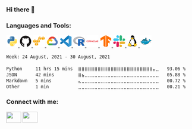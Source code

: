 ### Hi there 👋

<h3 align="left">Languages and Tools:</h3>
<p align="left"> 
  <a href="https://www.python.org" > 
    <img width ='32px' src="https://raw.githubusercontent.com/devicons/devicon/master/icons/python/python-original.svg" alt="python">
</a>
  <a href="https://github.com/" > 
    <img width ='32px' src="https://raw.githubusercontent.com/devicons/devicon/master/icons/github/github-original.svg" alt="github">
</a>
  <a href="https://aws.amazon.com/"> 
    <img width ='32px' src="https://raw.githubusercontent.com/devicons/devicon/master/icons/amazonwebservices/amazonwebservices-original.svg" alt="amazonwebservices">
  </a>
  <a href="https://cloud.google.com/"> 
    <img width ='32px' src="https://raw.githubusercontent.com/devicons/devicon/master/icons/googlecloud/googlecloud-original.svg" alt="googlecloudplatform">
  </a>
  <a href="https://code.visualstudio.com/">
    <img width ='32px' src="https://raw.githubusercontent.com/devicons/devicon/master/icons/vscode/vscode-original.svg" alt="vscode">
  </a>
  <a href="https://www.r-project.org/">
    <img width ='32px' src="https://raw.githubusercontent.com/devicons/devicon/master/icons/r/r-original.svg" alt="r">
  </a> 
  <a href="https://www.oracle.com/database/technologies/appdev/sql.html">
    <img width ='32px' src="https://raw.githubusercontent.com/devicons/devicon/master/icons/oracle/oracle-original.svg" alt="sql">
  </a>
  <a href="https://www.tensorflow.org/">
    <img width ='32px' src="https://raw.githubusercontent.com/devicons/devicon/master/icons/tensorflow/tensorflow-original.svg" alt="slack">
  </a>
  <a href="https://slack.com/">
    <img width ='32px' src="https://raw.githubusercontent.com/devicons/devicon/master/icons/slack/slack-original.svg" alt="slack">
  </a>
  <a href="https://www.linux.org/">
    <img width ='32px' src="https://raw.githubusercontent.com/devicons/devicon/master/icons/linux/linux-original.svg" alt="linux">
  </a>
  <a href="https://www.docker.com/">
    <img width ='32px' src="https://raw.githubusercontent.com/devicons/devicon/master/icons/docker/docker-original.svg" alt="docker">
  </a> 
</p>

<!--START_SECTION:waka-->
```text
Week: 24 August, 2021 - 30 August, 2021

Python     11 hrs 15 mins  ⣿⣿⣿⣿⣿⣿⣿⣿⣿⣿⣿⣿⣿⣿⣿⣿⣿⣿⣿⣿⣿⣿⣿⣤⣀   93.06 % 
JSON       42 mins         ⣿⣦⣀⣀⣀⣀⣀⣀⣀⣀⣀⣀⣀⣀⣀⣀⣀⣀⣀⣀⣀⣀⣀⣀⣀   05.88 % 
Markdown   5 mins          ⣄⣀⣀⣀⣀⣀⣀⣀⣀⣀⣀⣀⣀⣀⣀⣀⣀⣀⣀⣀⣀⣀⣀⣀⣀   00.72 % 
Other      1 min           ⣀⣀⣀⣀⣀⣀⣀⣀⣀⣀⣀⣀⣀⣀⣀⣀⣀⣀⣀⣀⣀⣀⣀⣀⣀   00.21 % 
```
<!--END_SECTION:waka-->

<h3 align="left">Connect with me:</h3>
<p align="left">
<a href="https://www.twitter.com/kelseyskvoretz" target="blank"><img align="center" src="https://cdn.jsdelivr.net/npm/simple-icons@3.0.1/icons/twitter.svg" alt="" height="30" width="40" /></a>
<a href="https://www.linkedin.com/in/kelsey-skvoretz/" target="blank"><img align="center" src="https://cdn.jsdelivr.net/npm/simple-icons@3.0.1/icons/linkedin.svg" alt="" height="30" width="40" /></a>
</p>

<!--
**skvorekn/skvorekn** is a ✨ _special_ ✨ repository because its `README.md` (this file) appears on your GitHub profile.

Here are some ideas to get you started:

- 🔭 I’m currently working on ...
- 🌱 I’m currently learning ...
- 👯 I’m looking to collaborate on ...
- 🤔 I’m looking for help with ...
- 💬 Ask me about ...
- 📫 How to reach me: ...
- 😄 Pronouns: ...
- ⚡ Fun fact: ...
-->
